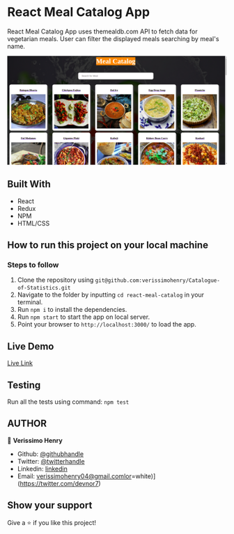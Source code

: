 # React Meal Catalog App

React Meal Catalog App uses themealdb.com API to fetch data for vegetarian meals. User can filter the displayed meals searching by meal's name.

![screenshot](src/assets/pi.png)

## Built With

- React
- Redux
- NPM
- HTML/CSS

## How to run this project on your local machine
### Steps to follow
1. Clone the repository using `git@github.com:verissimohenry/Catalogue-of-Statistics.git`
2. Navigate to the folder by inputting `cd react-meal-catalog` in your terminal.
3. Run `npm i` to install the dependencies.
4. Run `npm start` to start the app on local server.
5. Point your browser to `http://localhost:3000/` to load the app.


## Live Demo

[Live Link](https://friendly-edison-eb4f5d.netlify.app/)

## Testing

Run all the tests using command:
`npm test`

## AUTHOR

👤 **Verissimo Henry**

- Github: [@githubhandle](https://github.com/verissimohenry)
- Twitter: [@twitterhandle](https://twitter.com/verissimohenry)
- Linkedin: [linkedin](https://www.linkedin.com/in/henry-verissimo-618906167/)
- Email: verissimohenry04@gmail.comlor=white)](https://twitter.com/devnor7)

## Show your support

Give a ⭐️ if you like this project!
